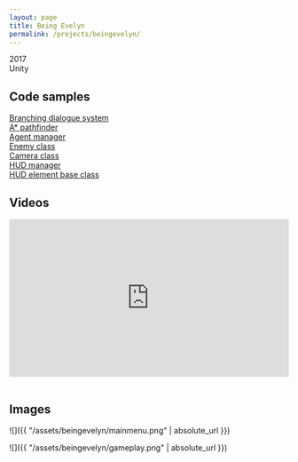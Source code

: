 ```yaml
---
layout: page
title: Being Evelyn
permalink: /projects/beingevelyn/
---
```

2017
<br>Unity

<h2><strong>Code samples</strong></h2>

[Branching dialogue system](https://bitbucket.org/contraband/unityprojrepo/src/5fa31811425a490fad073520b9d3c41f79773353/Assets/Scripts/Samuel/Screen/Dialogue.cs)<br>
[A* pathfinder](https://bitbucket.org/contraband/unityprojrepo/src/5fa31811425a490fad073520b9d3c41f79773353/Assets/Scripts/Samuel/Grid/Pathfinding/Pathfinder.cs)<br>
[Agent manager](https://bitbucket.org/contraband/unityprojrepo/src/5fa31811425a490fad073520b9d3c41f79773353/Assets/Scripts/Samuel/Grid/TileOccupants/Actors/Actors.cs)<br>
[Enemy class](https://bitbucket.org/contraband/unityprojrepo/src/5fa31811425a490fad073520b9d3c41f79773353/Assets/Scripts/Samuel/Grid/TileOccupants/Actors/Enemy.cs)<br>
[Camera class](https://bitbucket.org/contraband/unityprojrepo/src/5fa31811425a490fad073520b9d3c41f79773353/Assets/Scripts/Samuel/Cameras/MainCamera.cs)<br>
[HUD manager](https://bitbucket.org/contraband/unityprojrepo/src/5fa31811425a490fad073520b9d3c41f79773353/Assets/Scripts/Samuel/Screen/HUD/HUD.cs)<br>
[HUD element base class](https://bitbucket.org/contraband/unityprojrepo/src/5fa31811425a490fad073520b9d3c41f79773353/Assets/Scripts/Samuel/Screen/HUD/HUDElement.cs)<br>

<h2><strong>Videos</strong></h2>

<style>.embed-container { position: relative; padding-bottom: 56.25%; height: 0; overflow: hidden; max-width: 100%; } .embed-container iframe, .embed-container object, .embed-container embed { position: absolute; top: 0; left: 0; width: 100%; height: 100%; }</style><div class='embed-container'><iframe src='https://www.youtube.com/embed/kmlL2PiFl3E?rel=0' frameborder='0' allowfullscreen></iframe></div>
<br>

<h2><strong>Images</strong></h2>

![]({{ "/assets/beingevelyn/mainmenu.png" | absolute_url }})

![]({{ "/assets/beingevelyn/gameplay.png" | absolute_url }})
